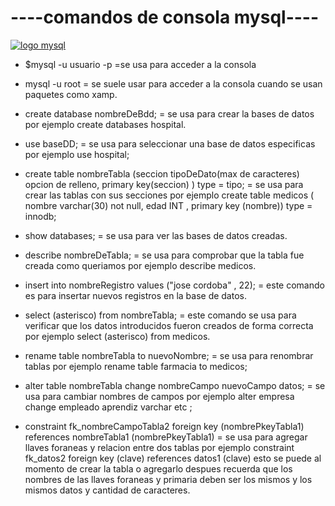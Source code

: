 #  ----comandos de consola mysql----
[![logo mysql](https://download.logo.wine/logo/MySQL/MySQL-Logo.wine.png "logo mysql")](https://download.logo.wine/logo/MySQL/MySQL-Logo.wine.png "logo mysql")

- $mysql -u usuario -p =se usa para acceder a la consola

- mysql -u root = se suele usar para acceder a la consola cuando se usan paquetes como xamp.

- create database nombreDeBdd; = se usa para crear la bases de datos por ejemplo create databases hospital.

- use baseDD; = se usa para seleccionar una base de datos especificas por ejemplo use hospital;

- create table nombreTabla (seccion tipoDeDato(max de caracteres) opcion de relleno, primary key(seccion) ) type = tipo; = se usa para crear las tablas con sus secciones por ejemplo create table medicos ( nombre varchar(30) not null, edad INT , primary key (nombre)) type = innodb;

- show databases; = se usa para ver las bases de datos creadas.

- describe nombreDeTabla; = se usa para comprobar que la tabla fue creada como queriamos por ejemplo describe medicos.

- insert into nombreRegistro values ("jose cordoba" , 22); = este comando es para insertar nuevos registros en la base de datos.

- select (asterisco) from nombreTabla; = este comando se usa para verificar que los datos introducidos fueron creados de forma correcta por ejemplo select (asterisco) from medicos.
-  rename table nombreTabla to nuevoNombre; = se usa para renombrar tablas por ejemplo rename table farmacia to medicos;

- alter table nombreTabla change nombreCampo nuevoCampo datos; = se usa para cambiar nombres de campos por ejemplo alter empresa change empleado aprendiz varchar etc ;

- constraint fk_nombreCampoTabla2 foreign key (nombrePkeyTabla1) references nombreTabla1 (nombrePkeyTabla1) = se usa para agregar llaves foraneas y relacion entre dos tablas por ejemplo constraint fk_datos2 foreign key (clave) references datos1 (clave) esto se puede al momento de crear la tabla o agregarlo despues recuerda que los nombres de las llaves foraneas y primaria deben ser los mismos y los mismos datos y cantidad de caracteres. 
